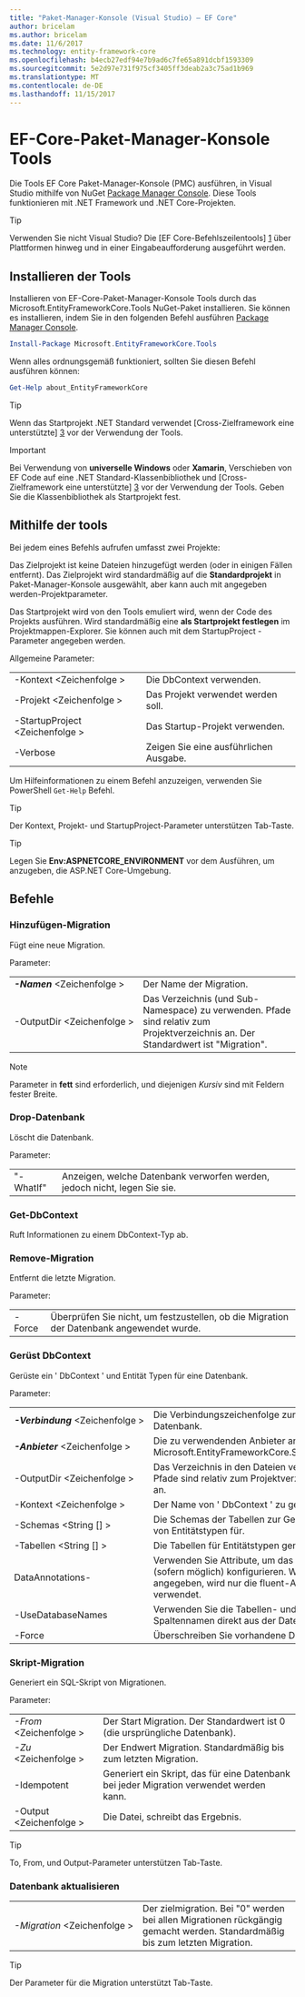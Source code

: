 ```yaml
---
title: "Paket-Manager-Konsole (Visual Studio) – EF Core"
author: bricelam
ms.author: bricelam
ms.date: 11/6/2017
ms.technology: entity-framework-core
ms.openlocfilehash: b4ecb27edf94e7b9ad6c7fe65a891dcbf1593309
ms.sourcegitcommit: 5e2d97e731f975cf3405ff3deab2a3c75ad1b969
ms.translationtype: MT
ms.contentlocale: de-DE
ms.lasthandoff: 11/15/2017
---
```

<a name="ef-core-package-manager-console-tools"></a>EF-Core-Paket-Manager-Konsole Tools
=====================================
Die Tools EF Core Paket-Manager-Konsole (PMC) ausführen, in Visual Studio mithilfe von NuGet [Package Manager Console][2].
Diese Tools funktionieren mit .NET Framework und .NET Core-Projekten.

> [!TIP]
> Verwenden Sie nicht Visual Studio? Die [EF Core-Befehlszeilentools] [ 1] über Plattformen hinweg und in einer Eingabeaufforderung ausgeführt werden.

<a name="installing-the-tools"></a>Installieren der Tools
--------------------
Installieren von EF-Core-Paket-Manager-Konsole Tools durch das Microsoft.EntityFrameworkCore.Tools NuGet-Paket installieren.
Sie können es installieren, indem Sie in den folgenden Befehl ausführen [Package Manager Console][2].

``` powershell
Install-Package Microsoft.EntityFrameworkCore.Tools
```

Wenn alles ordnungsgemäß funktioniert, sollten Sie diesen Befehl ausführen können:

``` powershell
Get-Help about_EntityFrameworkCore
```
> [!TIP]
> Wenn das Startprojekt .NET Standard verwendet [Cross-Zielframework eine unterstützte] [ 3] vor der Verwendung der Tools.

> [!IMPORTANT]
> Bei Verwendung von **universelle Windows** oder **Xamarin**, Verschieben von EF Code auf eine .NET Standard-Klassenbibliothek und [Cross-Zielframework eine unterstützte] [ 3] vor der Verwendung der Tools. Geben Sie die Klassenbibliothek als Startprojekt fest.

<a name="using-the-tools"></a>Mithilfe der tools
---------------
Bei jedem eines Befehls aufrufen umfasst zwei Projekte:

Das Zielprojekt ist keine Dateien hinzugefügt werden (oder in einigen Fällen entfernt). Das Zielprojekt wird standardmäßig auf die **Standardprojekt** in Paket-Manager-Konsole ausgewählt, aber kann auch mit angegeben werden-Projektparameter.

Das Startprojekt wird von den Tools emuliert wird, wenn der Code des Projekts ausführen. Wird standardmäßig eine **als Startprojekt festlegen** im Projektmappen-Explorer. Sie können auch mit dem StartupProject - Parameter angegeben werden.

Allgemeine Parameter:

|                           |                             |
| ------------------------- | --------------------------- |
| -Kontext \<Zeichenfolge >        | Die DbContext verwenden.       |
| -Projekt \<Zeichenfolge >        | Das Projekt verwendet werden soll.         |
| -StartupProject \<Zeichenfolge > | Das Startup-Projekt verwenden. |
| -Verbose                  | Zeigen Sie eine ausführlichen Ausgabe.        |

Um Hilfeinformationen zu einem Befehl anzuzeigen, verwenden Sie PowerShell `Get-Help` Befehl.

> [!TIP]
> Der Kontext, Projekt- und StartupProject-Parameter unterstützen Tab-Taste.

> [!TIP]
> Legen Sie **Env:ASPNETCORE_ENVIRONMENT** vor dem Ausführen, um anzugeben, die ASP.NET Core-Umgebung.

<a name="commands"></a>Befehle
--------

### <a name="add-migration"></a>Hinzufügen-Migration

Fügt eine neue Migration.

Parameter:

|                                    |                                                                                 |
| ---------------------------------- | ------------------------------------------------------------------------------- |
| ***-Namen*** \<Zeichenfolge >              | Der Name der Migration.                                                      |
| <nobr>-OutputDir \<Zeichenfolge ></nobr>  | Das Verzeichnis (und Sub-Namespace) zu verwenden. Pfade sind relativ zum Projektverzeichnis an. Der Standardwert ist "Migration". |

> [!NOTE]
> Parameter in **fett** sind erforderlich, und diejenigen *Kursiv* sind mit Feldern fester Breite.

### <a name="drop-database"></a>Drop-Datenbank

Löscht die Datenbank.

Parameter:

|          |                                                          |
| -------- | -------------------------------------------------------- |
| "-WhatIf"  | Anzeigen, welche Datenbank verworfen werden, jedoch nicht, legen Sie sie. |

### <a name="get-dbcontext"></a>Get-DbContext

Ruft Informationen zu einem DbContext-Typ ab.

### <a name="remove-migration"></a>Remove-Migration

Entfernt die letzte Migration.

Parameter:

|        |                                                                       |
| ------ | --------------------------------------------------------------------- |
| -Force | Überprüfen Sie nicht, um festzustellen, ob die Migration der Datenbank angewendet wurde. |

### <a name="scaffold-dbcontext"></a>Gerüst DbContext

Gerüste ein ' DbContext ' und Entität Typen für eine Datenbank.

Parameter:

|                                          |                                                                           |
| ---------------------------------------- | ------------------------------------------------------------------------- |
| <nobr>***-Verbindung*** \<Zeichenfolge ></nobr> | Die Verbindungszeichenfolge zur Datenbank.                                    |
| ***-Anbieter*** \<Zeichenfolge >                | Die zu verwendenden Anbieter an. (D. h. Microsoft.EntityFrameworkCore.SqlServer)       |
| -OutputDir \<Zeichenfolge >                     | Das Verzeichnis in den Dateien versetzt. Pfade sind relativ zum Projektverzeichnis an. |
| -Kontext \<Zeichenfolge >                       | Der Name von ' DbContext ' zu generieren.                                    |
| -Schemas \<String [] >                     | Die Schemas der Tabellen zur Generierung von Entitätstypen für.                       |
| -Tabellen \<String [] >                      | Die Tabellen für Entitätstypen generieren.                                  |
| DataAnnotations-                         | Verwenden Sie Attribute, um das Modell (sofern möglich) konfigurieren. Wenn nicht angegeben, wird nur die fluent-API verwendet. |
| -UseDatabaseNames                        | Verwenden Sie die Tabellen- und Spaltennamen direkt aus der Datenbank.                    |
| -Force                                   | Überschreiben Sie vorhandene Dateien.                                                 |

### <a name="script-migration"></a>Skript-Migration

Generiert ein SQL-Skript von Migrationen.

Parameter:

|                   |                                                                    |
| ----------------- | ------------------------------------------------------------------ |
| *-From* \<Zeichenfolge > | Der Start Migration. Der Standardwert ist 0 (die ursprüngliche Datenbank).      |
| *-Zu* \<Zeichenfolge >   | Der Endwert Migration. Standardmäßig bis zum letzten Migration.              |
| -Idempotent       | Generiert ein Skript, das für eine Datenbank bei jeder Migration verwendet werden kann. |
| -Output \<Zeichenfolge > | Die Datei, schreibt das Ergebnis.                                   |

> [!TIP]
> To, From, und Output-Parameter unterstützen Tab-Taste.

### <a name="update-database"></a>Datenbank aktualisieren

|                                     |                                                                                |
| ----------------------------------- | ------------------------------------------------------------------------------ |
| <nobr>*-Migration* \<Zeichenfolge ></nobr> | Der zielmigration. Bei "0" werden bei allen Migrationen rückgängig gemacht werden. Standardmäßig bis zum letzten Migration. |

> [!TIP]
> Der Parameter für die Migration unterstützt Tab-Taste.


  [1]: dotnet.md
  [2]: https://docs.microsoft.com/nuget/tools/package-manager-console
  [3]: index.md#frameworks
